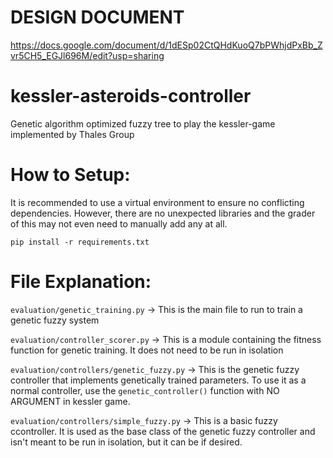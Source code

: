 # DESIGN DOCUMENT
https://docs.google.com/document/d/1dESp02CtQHdKuoQ7bPWhjdPxBb_Zvr5CH5_EGJl696M/edit?usp=sharing

# kessler-asteroids-controller
Genetic algorithm optimized fuzzy tree to play the kessler-game implemented by Thales Group

# How to Setup:
It is recommended to use a virtual environment to ensure no conflicting dependencies. However, there are no
unexpected libraries and the grader of this may not even need to manually add any at all. 
```
pip install -r requirements.txt
```
# File Explanation:
`evaluation/genetic_training.py` -> This is the main file to run to train a genetic fuzzy system

`evaluation/controller_scorer.py` -> This is a module containing the fitness function for genetic training. It does not need to be run in isolation

`evaluation/controllers/genetic_fuzzy.py` -> This is the genetic fuzzy controller that implements genetically trained parameters. To use it as a normal controller, use the `genetic_controller()` function with NO ARGUMENT in kessler game.

`evaluation/controllers/simple_fuzzy.py` -> This is a basic fuzzy ccontroller. It is used as the base class of the genetic fuzzy controller and isn't meant to be run in isolation, but it can be if desired.
